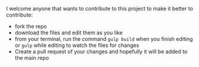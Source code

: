 I welcome anyone that wants to contribute to this project to make it better
to contribute:
* fork the repo
* download the files and edit them as you like
* from your terminal, run the command ```gulp build``` when you finish editing or ```gulp``` while editing to watch the files for changes
* Create a pull request of your changes and hopefully it will be added to the main repo
